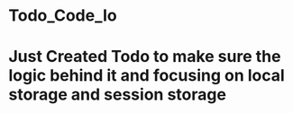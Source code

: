 # Todo_Code_Io
# Just Created Todo to make sure the logic behind it and focusing on local storage and session storage
